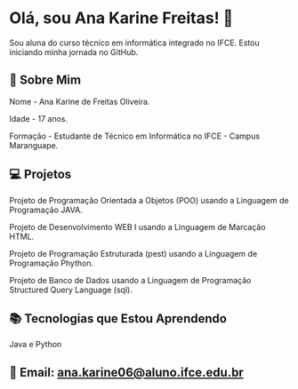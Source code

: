 # Olá, sou Ana Karine Freitas! 👋
Sou aluna do curso técnico em informática integrado no IFCE. Estou iniciando minha jornada no GitHub.
## 💬 Sobre Mim
Nome - Ana Karine de Freitas Oliveira.

Idade - 17 anos.

Formação - Estudante de Técnico em Informática no IFCE - Campus Maranguape.

## 💻 Projetos
Projeto de Programação Orientada a Objetos (POO) usando a Linguagem de Programação JAVA.

Projeto de Desenvolvimento WEB I usando a Linguagem de Marcação HTML.

Projeto de Programação Estruturada (pest) usando a Linguagem de Programação Phython.

Projeto de Banco de Dados usando a Linguagem de Programação Structured Query Language (sql).

## 📚 Tecnologias que Estou Aprendendo
Java e Python

## 📧 Email: ana.karine06@aluno.ifce.edu.br

